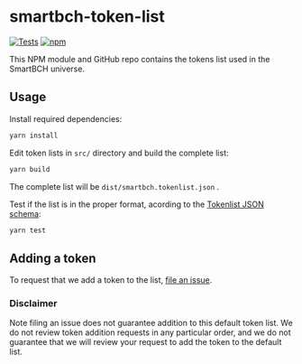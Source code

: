 # smartbch-token-list

[![Tests](https://github.com/Uniswap/token-lists/workflows/Tests/badge.svg)](https://github.com/zh/smartbch-token-list/actions?query=workflow%3ATests)
[![npm](https://img.shields.io/npm/v/@uniswap/smartbch-token-list)](https://unpkg.com/zh/smartbch-token-list@latest/)

This NPM module and GitHub repo contains the tokens list used in the SmartBCH universe.

## Usage

Install required dependencies:

```sh
yarn install
```

Edit token lists in `src/` directory and build the complete list:

```sh
yarn build
```
The complete list will be `dist/smartbch.tokenlist.json` .

Test if the list is in the proper format, acording to the [Tokenlist JSON schema](https://uniswap.org/tokenlist.schema.json):

```sh
yarn test
```

## Adding a token

To request that we add a token to the list,
[file an issue](https://github.com/zh/smartbch-token-list/issues/new?assignees=&labels=token+request&template=token-request.md&title=Add+%7BTOKEN_SYMBOL%7D%3A+%7BTOKEN_NAME%7D).

### Disclaimer

Note filing an issue does not guarantee addition to this default token list.
We do not review token addition requests in any particular order, and we do not
guarantee that we will review your request to add the token to the default list.

